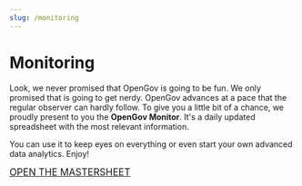 ```yaml
---
slug: /monitoring
---
```

# Monitoring

Look, we never promised that OpenGov is going to be fun. We only promised that is going to get nerdy. OpenGov advances at a pace that the regular observer can hardly follow. To give you a little bit of a chance, we proudly present to you the **OpenGov Monitor**. It's a daily updated spreadsheet with the most relevant information.

You can use it to keep eyes on everything or even start your own advanced data analytics. Enjoy!

<big>[OPEN THE MASTERSHEET](https://docs.google.com/spreadsheets/d/1Sg7GZhUAc1L-6ty48vaToWaMnwdiF5xPjXpipNX3Kxg/edit#gid=0)</big>